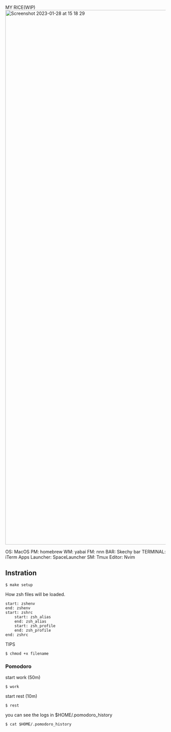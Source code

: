 MY RICE(WIP)
<img width="1680" alt="Screenshot 2023-01-28 at 15 18 29" src="https://user-images.githubusercontent.com/20104403/215241640-36121c02-ef23-4ee0-b8d8-66d69272a3f9.png">


OS: MacOS
PM: homebrew
WM: yabai
FM: nnn
BAR: Skechy bar
TERMINAL: iTerm
Apps Launcher: SpaceLauncher
SM: Tmux
Editor: Nvim

## Instration
```
$ make setup
```


How zsh files will be loaded.
```
start: zshenv
end: zshenv
start: zshrc
    start: zsh_alias
    end: zsh_alias
    start: zsh_profile
    end: zsh_profile
end: zshrc
```


TIPS
```
$ chmod +x filename
```


### Pomodoro
start work (50m)
```
$ work
```
start rest (10m)
```
$ rest
```
you can see the logs in $HOME/.pomodoro_history
```
$ cat $HOME/.pomodoro_history
```
